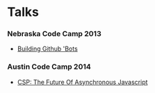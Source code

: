 Talks
=====

### Nebraska Code Camp 2013
* [Building Github 'Bots](github-bots/bot-talk.pdf?raw=true)

### Austin Code Camp 2014
* [CSP: The Future Of Asynchronous Javascript](csp/csp-slides.pdf?raw=true)
